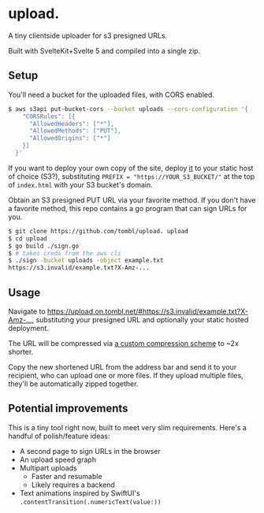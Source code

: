 # upload.

A tiny clientside uploader for s3 presigned URLs.

Built with SvelteKit+Svelte 5 and compiled into a single zip.

## Setup

You'll need a bucket for the uploaded files, with CORS enabled.

```sh
$ aws s3api put-bucket-cors --bucket uploads --cors-configuration '{
    "CORSRules": [{
      "AllowedHeaders": ["*"],
      "AllowedMethods": ["PUT"],
      "AllowedOrigins": ["*"]
    }]
  }'
```

If you want to deploy your own copy of the site, deploy
[it](https://nightly.link/tombl/upload./workflows/build/main/site.zip) to your
static host of choice (S3?), substituting `PREFIX = "https://YOUR_S3_BUCKET/"`
at the top of `index.html` with your S3 bucket's domain.

Obtain an S3 presigned PUT URL via your favorite method. If you don't have a
favorite method, this repo contains a go program that can sign URLs for you.

```sh
$ git clone https://github.com/tombl/upload. upload
$ cd upload
$ go build ./sign.go
$ # takes creds from the aws cli
$ ./sign -bucket uploads -object example.txt
https://s3.invalid/example.txt?X-Amz-...
```

## Usage

Navigate to
<https://upload.on.tombl.net/#https://s3.invalid/example.txt?X-Amz-...>,
substituting your presigned URL and optionally your static hosted deployment.

The URL will be compressed via
[a custom compression scheme](https://github.com/tombl/upload./blob/main/src/qpack.ts)
to ~2x shorter.

Copy the new shortened URL from the address bar and send it to your recipient,
who can upload one or more files. If they upload multiple files, they'll be
automatically zipped together.

## Potential improvements

This is a tiny tool right now, built to meet very slim requirements. Here's a
handful of polish/feature ideas:

- A second page to sign URLs in the browser
- An upload speed graph
- Multipart uploads
  - Faster and resumable
  - Likely requires a backend
- Text animations inspired by SwiftUI's
  `.contentTransition(.numericText(value:))`
